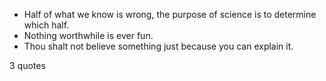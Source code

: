  - Half of what we know is wrong, the purpose of science is to determine which half.
 - Nothing worthwhile is ever fun.
 - Thou shalt not believe something just because you can explain it.

3 quotes
